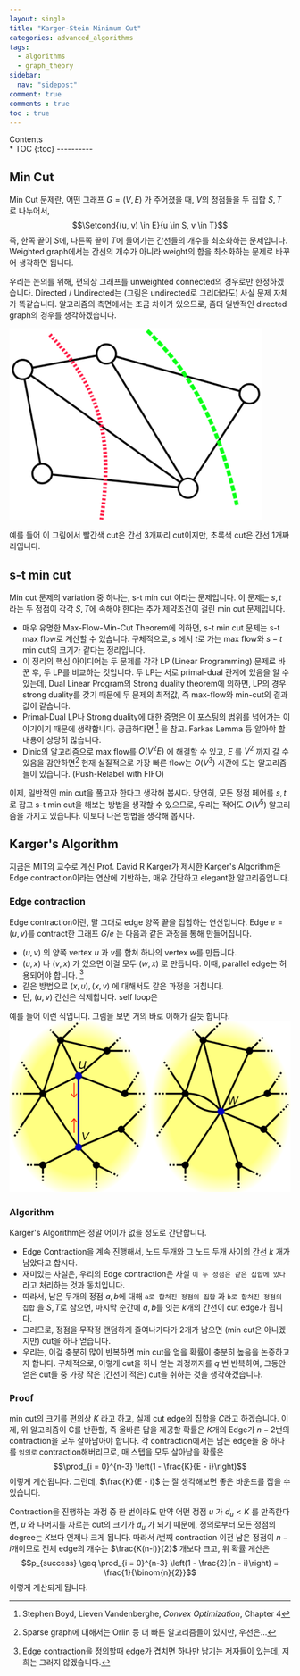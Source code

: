 ```yaml
---
layout: single
title: "Karger-Stein Minimum Cut"
categories: advanced_algorithms
tags:
  - algorithms
  - graph_theory
sidebar:
  nav: "sidepost"
comment: true
comments : true
toc : true
---
```

<div id="toc">
Contents
</div>
* TOC
{:toc}
----------

## Min Cut 
Min Cut 문제란, 어떤 그래프 $G = (V, E)$ 가 주어졌을 때, $V$의 정점들을 두 집합 $S, T$ 로 나누어서, $$\Setcond{(u, v) \in E}{u \in S, v \in T}$$ 즉, 한쪽 끝이 $S$에, 다른쪽 끝이 $T$에 들어가는 간선들의 개수를 최소화하는 문제입니다.
Weighted graph에서는 간선의 개수가 아니라 weight의 합을 최소화하는 문제로 바꾸어 생각하면 됩니다.

우리는 논의를 위해, 편의상 그래프를 unweighted connected의 경우로만 한정하겠습니다. Directed / Undirected는 (그림은 undirected로 그리더라도) 사실 문제 자체가 똑같습니다. 알고리즘의 측면에서는 조금 차이가 있으므로, 좀더 일반적인 directed graph의 경우를 생각하겠습니다.   

![picture 2](../../images/6847c6f5d096dda16e319ccb61c02cc4d3f7dd6a2dc0198741a96670c976cad9.png)  

예를 들어 이 그림에서 빨간색 cut은 간선 3개짜리 cut이지만, 초록색 cut은 간선 1개짜리입니다.  

## s-t min cut
Min cut 문제의 variation 중 하나는, s-t min cut 이라는 문제입니다. 이 문제는 $s, t$ 라는 두 정점이 각각 $S, T$에 속해야 한다는 추가 제약조건이 걸린 min cut 문제입니다. 
- 매우 유명한 Max-Flow-Min-Cut Theorem에 의하면, s-t min cut 문제는 s-t max flow로 계산할 수 있습니다. 구체적으로, $s$ 에서 $t$로 가는 max flow와 $s-t$ min cut의 크기가 같다는 정리입니다.
- 이 정리의 핵심 아이디어는 두 문제를 각각 LP (Linear Programming) 문제로 바꾼 후, 두 LP를 비교하는 것입니다. 두 LP는 서로 primal-dual 관계에 있음을 알 수 있는데, Dual Linear Program의 Strong duality theorem에 의하면, LP의 경우 strong duality를 갖기 때문에 두 문제의 최적값, 즉 max-flow와 min-cut의 결과값이 같습니다. 
- Primal-Dual LP나 Strong duality에 대한 증명은 이 포스팅의 범위를 넘어가는 이야기이기 때문에 생략합니다. 궁금하다면 [^1] 을 참고. Farkas Lemma 등 알아야 할 내용이 상당히 많습니다. 
- Dinic의 알고리즘으로 max flow를 $O(V^2 E)$ 에 해결할 수 있고, $E$ 를 $V^2$ 까지 갈 수 있음을 감안하면[^2] 현재 실질적으로 가장 빠른 flow는 $O(V^3)$ 시간에 도는 알고리즘들이 있습니다. (Push-Relabel with FIFO)

이제, 일반적인 min cut을 풀고자 한다고 생각해 봅시다. 당연히, 모든 정점 페어를 $s, t$로 잡고 s-t min cut을 해보는 방법을 생각할 수 있으므로, 우리는 적어도 $O(V^5)$ 알고리즘을 가지고 있습니다. 이보다 나은 방법을 생각해 봅시다.

## Karger's Algorithm
지금은 MIT의 교수로 계신 Prof. David R Karger가 제시한 Karger's Algorithm은 Edge contraction이라는 연산에 기반하는, 매우 간단하고 elegant한 알고리즘입니다. 

### Edge contraction
Edge contraction이란, 말 그대로 edge 양쪽 끝을 접합하는 연산입니다. Edge $e = (u, v)$를 contract한 그래프 $G / e$ 는 다음과 같은 과정을 통해 만들어집니다.

- $(u, v)$ 의 양쪽 vertex $u$ 과 $v$를 합쳐 하나의 vertex $w$를 만듭니다.
- $(u, x)$ 나 $(v, x)$ 가 있으면 이걸 모두 $(w, x)$ 로 만듭니다. 이때, parallel edge는 허용되어야 합니다. [^3]
- 같은 방법으로 $(x, u), (x, v)$ 에 대해서도 같은 과정을 거칩니다. 
- 단, $(u, v)$ 간선은 삭제합니다. self loop은 

예를 들어 이런 식입니다. 그림을 보면 거의 바로 이해가 갈듯 합니다. 
![picture 1](../../images/2c92dd9b9bc3f0c9411cacedc64addffa22ed1adce7826e5922051264953e220.png)  

### Algorithm
Karger's Algorithm은 정말 어이가 없을 정도로 간단합니다. 
- Edge Contraction을 계속 진행해서, 노드 두개와 그 노드 두개 사이의 간선 $k$ 개가 남았다고 합시다. 
- 재미있는 사실은, 우리의 Edge contraction은 사실 `이 두 정점은 같은 집합에 있다` 라고 처리하는 것과 동치입니다. 
- 따라서, 남은 두개의 정점 $a, b$에 대해 `a로 합쳐진 정점의 집합` 과 `b로 합쳐진 정점의 집합` 을 $S, T$로 삼으면, 마지막 순간에 $a, b$를 잇는 $k$개의 간선이 cut edge가 됩니다. 
- 그러므로, 정점을 무작정 랜덤하게 줄여나가다가 2개가 남으면 (min cut은 아니겠지만) cut을 하나 얻습니다. 
- 우리는, 이걸 충분히 많이 반복하면 min cut을 얻을 확률이 충분히 높음을 논증하고자 합니다. 구체적으로, 이렇게 cut을 하나 얻는 과정까지를 $q$ 번 반복하여, 그동안 얻은 cut들 중 가장 작은 (간선이 적은) cut을 취하는 것을 생각하겠습니다.  

### Proof 
min cut의 크기를 편의상 $K$ 라고 하고, 실제 cut edge의 집합을 $C$라고 하겠습니다. 이제, 위 알고리즘이 C를 반환할, 즉 올바른 답을 제공할 확률은 $K$개의 Edge가 $n-2$번의 contraction을 모두 살아남아야 합니다. 각 contraction에서는 남은 edge들 중 하나를 `임의로` contraction해버리므로, 매 스텝을 모두 살아남을 확률은 
$$\prod_{i = 0}^{n-3} \left(1 - \frac{K}{E - i}\right)$$
이렇게 계산됩니다. 그런데, $\frac{K}{E - i}$ 는 잘 생각해보면 좋은 바운드를 잡을 수 있습니다. 

Contraction을 진행하는 과정 중 한 번이라도 만약 어떤 정점 $u$ 가 $d_u < K$ 를 만족한다면, $u$ 와 나머지를 자르는 cut의 크기가 $d_u$ 가 되기 때문에, 정의로부터 모든 정점의 degree는 $K$보다 언제나 크게 됩니다. 따라서 $i$번째 contraction 이전 남은 정점이 $n - i$개이므로 전체 edge의 개수는 $\frac{K(n-i)}{2}$ 개보다 크고, 위 확률 계산은 
$$p_{success} \geq \prod_{i = 0}^{n-3} \left(1 - \frac{2}{n - i}\right) = \frac{1}{\binom{n}{2}}$$
이렇게 계산되게 됩니다. 

[^1]: Stephen Boyd, Lieven Vandenberghe, *Convex Optimization*, Chapter 4
[^2]: Sparse graph에 대해서는 Orlin 등 더 빠른 알고리즘들이 있지만, 우선은... 
[^3]: Edge contraction을 정의할때 edge가 겹치면 하나만 남기는 저자들이 있는데, 저희는 그러지 않겠습니다.